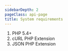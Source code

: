 ```yaml
---
sidebarDepth: 2
pageClass: api-page
title: System requirements
---
```


1.  PHP 5.4+
2.  cURL PHP Extension
3.  JSON PHP Extension
